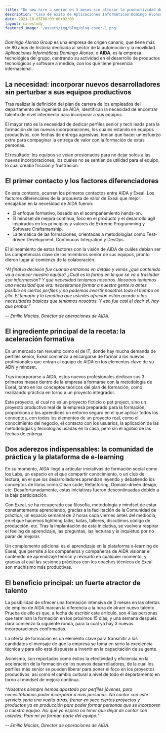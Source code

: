 ```yaml
---
title: "De new hire a senior en 3 meses sin alterar la productividad de los equipos"
description: "Caso de éxito de Aplicaciones Informáticas Domingo Alonso (AIDA): de new hire a senior en 3 meses sin alterar la productividad de los equipos"
date: 2021-10-05T06:00:00+02:00
layout: casestudy
featured_image: '/assets/img/blog/blog-cover-1.png'
---
```


*Domingo Alonso Group* es una empresa de origen canario, que tiene más de 80 años de historia dedicada al sector de la automoción y la movilidad. *Aplicaciones Informáticas Domingo Alonso*, o **AIDA**, es la empresa tecnológica del grupo, centrando su actividad en el desarrollo de productos tecnológicos y software a medida, con los que tiene presencia internacional.

## La necesidad: incorporar nuevos desarrolladores sin perturbar a sus equipos productivos

Tras realizar la definición del plan de carrera de los empleados del departamento de ingeniería de AIDA, identifican la necesidad de encontrar talento de nivel intermedio para incorporar a sus equipos.

El mayor reto es la necesidad de dedicar perfiles senior y tech leads para la formación de las nuevas incorporaciones, los cuales estando en equipos productivos, con fechas de entrega agresivas, tenían que hacer un esfuerzo extra para compaginar la entrega de valor con la formación de estas personas.

El resultado: los equipos se veían presionados para no dejar solos a las nuevas incorporaciones, los cuales no se sentían de utilidad para el equipo, lo cual creaba fricción y frustración.

## El primer contacto y los factores diferenciadores

En este contexto, ocurren los primeros contactos entre AIDA y Exeal. Los factores diferenciales de la propuesta de valor de Exeal que mejor encajaban en la necesidad de AIDA fueron:

- El enfoque formativo, basado en el acompañamiento hands-on.
- El mindset de mejora contínua, foco en el producto y el desarrollo ágil inspirados en los principios y valores de Extreme Programming y Software Craftsmanship.
- La temática de las formaciones, orientadas a metodologías como Test-driven Development, Continuous Integration y DevOps.

El alineamiento de estos factores con la visión de AIDA de cuáles debían ser las competencias clave de los miembros senior de sus equipos, pronto dieron lugar al comienzo de la colaboración.

*“Al final la decisión fue cuando entramos en detalle y vimos ¿qué contenido va a conocer nuestro equipo? ¿Cuál es la forma en la que se va a trasladar esa información? Y qué necesidad teníamos nosotros. Nosotros teníamos una necesidad que era: necesitamos formar a nuestra gente lo antes posible en ciertos perfiles y no podemos invertir nosotros todo el tiempo en ello. El temario y la temática que ustedes ofrecían están acorde a las necesidades básicas que teníamos nosotros. Y eso fue casi el decir si, hay que probar.”*

 -- *Emilio Macías, Director de operaciones de AIDA.*

## El ingrediente principal de la receta: la aceleración formativa

En un mercado tan revuelto como el de IT, donde hay mucha demanda de perfiles senior, Exeal comienza a encargarse de formar a los nuevos profesionales que entran al equipo de AIDA en los elementos clave de su ADN y mindset.

Tras incorporarse a AIDA, estos nuevos profesionales dedican sus 3 primeros meses dentro de la empresa a formarse con la metodología de Exeal, tanto en los conceptos teóricos del plan de formación, como realizando práctica en torno a un proyecto integrador.

Este proyecto, el cual no es un proyecto ficticio o pet project, sino un proyecto productivo real de la empresa preparado para la formación, proporciona a los aprendices un entorno seguro en el que aplicar todos los conceptos, con todos los elementos de un proyecto real, como el conocimiento del negocio, el contacto con los usuarios, la aplicación de las metodologías y tecnologías usadas en la casa, pero sin el agobio de las fechas de entrega.

## Dos aderezos indispensables: la comunidad de práctica y la plataforma de e-learning

En su momento, AIDA llegó a articular iniciativas de formación social como los Labs, un espacio en el que compartir conocimiento, o un club de lectura, en el que los desarrolladores aprendían leyendo y debatiendo los conceptos de libros como Clean code, Refactoring, Domain-driven design, etc. Desafortunadamente, estas iniciativas fueron descontinuadas debido a la baja participación.

Con Exeal, se ha recuperado esa filosofía, metodología y mindset de estar constantemente aprendiendo, gracias a la facilitación de la Comunidad de práctica, un espacio semanal de 2 horas cada viernes antes del mediodía, en el que hacemos lightning talks, katas, talleres, discutimos código de producción, etc. Tras la implantación de esta iniciativa, se vuelve a respirar el feeling de aprendizaje, las preguntas, las lecturas y la inquietud por no parar de mejorar.

Un complemento adicional es el aprendizaje en la plataforma e-learning de Exeal, que permite a los compañeros y compañeras de AIDA visionar el contenido de aprendizaje teórico y revisarlo en cualquier momento, y gracias al cual las sesiones prácticas con los coaches técnicos de Exeal son muchísimo más productivas.

## El beneficio principal: un fuerte atractor de talento

La posibilidad de ofrecer una formación intensiva de 3 meses en las ofertas de empleo de AIDA marcan la diferencia a la hora de atraer nuevo talento. Prueba de ello es que, a fecha de escribir este artículo, son 4 las personas que terminan la formación en los próximos 15 días, y una semana después dará comienzo la siguiente ronda, para la cual ya hay 3 nuevas incorporaciones confirmadas.

La oferta de formación es un elemento clave para transmitir a los candidatos el mensaje de que la empresa se toma en serio la excelencia técnica y para ello está dispuesta a invertir en la capacitación de su gente.

Asimismo, son reportados como éxitos la efectividad y eficiencia en la aceleración de la formación de los nuevos desarrolladores, de la cual los perfiles más senior se pueden liberar para poner el foco en los proyectos productivos, así como el cambio cultural a nivel de todo el departamento en torno al mindset de mejora contínua.

*“Nosotros siempre hemos apostado por perfiles jóvenes, pero necesitábamos poder incorporar a más personas. No contar con este servicio sería una vuelta atrás, frenar en seco ciertos proyectos y productos ya en producción para poder formar personas que se incorporen a nuestro equipo. Así qué yo espero no tener que dejar de contar con ustedes. Para mi ya forman parte del equipo.”*

-- *Emilio Macías, Director de operaciones de AIDA.*
